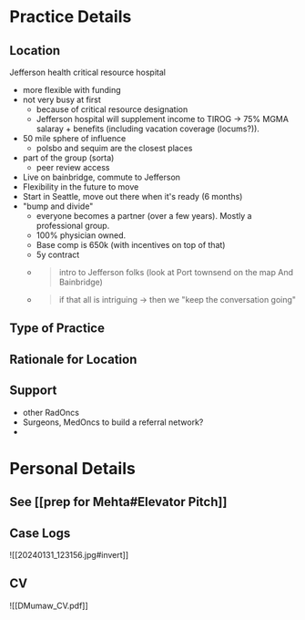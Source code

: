 # Practice Details
## Location
Jefferson health
critical resource hospital 
- more flexible with funding
- not very busy at first
	- because of critical resource designation
	- Jefferson hospital will supplement income to TIROG → 75% MGMA salaray + benefits (including vacation coverage (locums?)). 
- 50 mile sphere of influence
	- polsbo and sequim are the closest places
- part of the group (sorta)
	- peer review access
- Live on bainbridge, commute to Jefferson
- Flexibility in the future to move 
- Start in Seattle, move out there when it's ready (6 months)
- "bump and divide" 
	- everyone becomes a partner (over a few years). Mostly a professional group.
	- 100% physician owned. 
	- Base comp is 650k (with incentives on top of that)
	- 5y contract 
	- > intro to Jefferson folks (look at Port townsend on the map And Bainbridge)
	- > if that all is intriguing → then we "keep the conversation going"
## Type of Practice

## Rationale for Location

## Support
- other RadOncs
- Surgeons, MedOncs to build a referral network?
- 

# Personal Details
## See [[prep for Mehta#Elevator Pitch]]

## Case Logs
![[20240131_123156.jpg#invert]]

## CV
![[DMumaw_CV.pdf]]